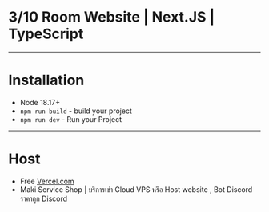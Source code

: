 # 3/10 Room Website | Next.JS | TypeScript
------------------------------------------
# Installation
- Node 18.17+
- ```npm run build``` - build your project
- ```npm run dev``` - Run your Project
------------------------------------------
# Host
- Free [Vercel.com](https://vercel.com/)
- Maki Service Shop | บริการเช่า Cloud VPS หรือ Host website , Bot Discord ราคาถูก [Discord](https://discord.gg/zdu45arpgY)
